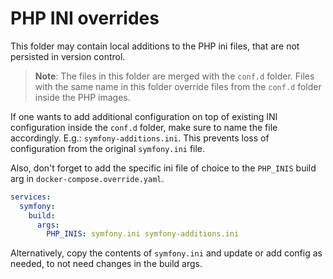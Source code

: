 # PHP INI overrides

This folder may contain local additions to the PHP ini files, that are not persisted in version control.

> **Note**: The files in this folder are merged with the `conf.d` folder. Files with the same name in this folder
> override files from the `conf.d` folder inside the PHP images.

If one wants to add additional configuration on top of existing INI configuration inside the `conf.d` folder, make sure
to name the file accordingly. E.g.: `symfony-additions.ini`. This prevents loss of configuration from the original
`symfony.ini` file.

Also, don't forget to add the specific ini file of choice to the `PHP_INIS` build arg in `docker-compose.override.yaml`.

```yaml
services:
  symfony:
    build:
      args:
        PHP_INIS: symfony.ini symfony-additions.ini
```

Alternatively, copy the contents of `symfony.ini` and update or add config as needed, to not need changes in the build 
args.